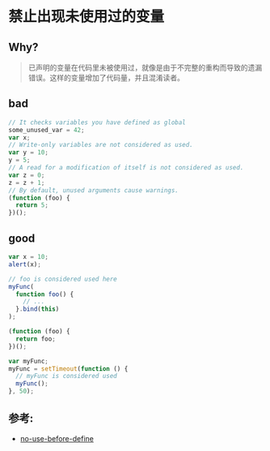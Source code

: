 # 禁止出现未使用过的变量

## Why?

> 已声明的变量在代码里未被使用过，就像是由于不完整的重构而导致的遗漏错误。这样的变量增加了代码量，并且混淆读者。

## bad

```js
// It checks variables you have defined as global
some_unused_var = 42;
var x;
// Write-only variables are not considered as used.
var y = 10;
y = 5;
// A read for a modification of itself is not considered as used.
var z = 0;
z = z + 1;
// By default, unused arguments cause warnings.
(function (foo) {
  return 5;
})();
```

## good

```js
var x = 10;
alert(x);

// foo is considered used here
myFunc(
  function foo() {
    // ...
  }.bind(this)
);

(function (foo) {
  return foo;
})();

var myFunc;
myFunc = setTimeout(function () {
  // myFunc is considered used
  myFunc();
}, 50);
```

## 参考:

- [no-use-before-define](https://eslint.org/docs/rules/no-use-before-define)
